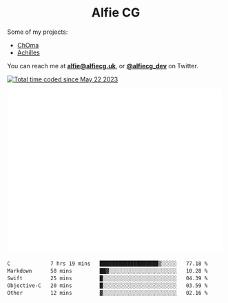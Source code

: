 <h1 align="center">Alfie CG</h1>

Some of my projects:
* [ChOma](https://github.com/opa334/ChOma)
* [Achilles](https://github.com/alfiecg24/Achilles)

You can reach me at **alfie@alfiecg.uk**, or **[@alfiecg_dev](https://twitter.com/alfiecg_dev)** on Twitter.

<a href="https://wakatime.com/@61592169-b9cf-4af8-b6fa-8ac7d4369b01"><img src="https://wakatime.com/badge/user/61592169-b9cf-4af8-b6fa-8ac7d4369b01.svg" alt="Total time coded since May 22 2023" /></a>


<img align="center" src="/github-metrics.svg" alt="Metrics" width="500">

 <!--[![GitHub Streak](https://streak-stats.demolab.com/?user=alfiecg24)](https://git.io/streak-stats)-->

<!--START_SECTION:waka-->

```txt
C             7 hrs 19 mins   ███████████████████▒░░░░░   77.18 %
Markdown      58 mins         ██▓░░░░░░░░░░░░░░░░░░░░░░   10.28 %
Swift         25 mins         █░░░░░░░░░░░░░░░░░░░░░░░░   04.39 %
Objective-C   20 mins         █░░░░░░░░░░░░░░░░░░░░░░░░   03.59 %
Other         12 mins         ▓░░░░░░░░░░░░░░░░░░░░░░░░   02.16 %
```

<!--END_SECTION:waka-->
